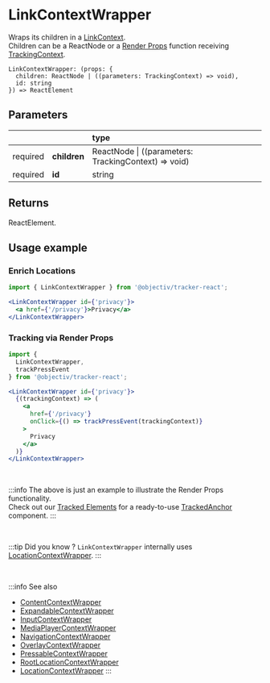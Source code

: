 # LinkContextWrapper

Wraps its children in a [LinkContext](/taxonomy/reference/location-contexts/LinkContext.md).  
Children can be a ReactNode or a [Render Props](https://reactjs.org/docs/render-props.html#using-props-other-than-render) function receiving [TrackingContext](/tracking/react/api-reference/common/providers/TrackingContext.md).

```tsx
LinkContextWrapper: (props: {
  children: ReactNode | ((parameters: TrackingContext) => void), 
  id: string
}) => ReactElement
```

## Parameters
|          |              | type                                                     |
|:--------:|:-------------|:---------------------------------------------------------|
| required | **children** | ReactNode &vert; ((parameters: TrackingContext) => void) |
| required | **id**       | string                                                   |

## Returns
ReactElement.

## Usage example

### Enrich Locations

```jsx
import { LinkContextWrapper } from '@objectiv/tracker-react';
```

```jsx
<LinkContextWrapper id={'privacy'}>
  <a href={'/privacy'}>Privacy</a>
</LinkContextWrapper>
```

### Tracking via Render Props

```jsx
import { 
  LinkContextWrapper, 
  trackPressEvent 
} from '@objectiv/tracker-react';
```

```jsx
<LinkContextWrapper id={'privacy'}>
  {(trackingContext) => (
    <a 
      href={'/privacy'} 
      onClick={() => trackPressEvent(trackingContext)}
    >
      Privacy
    </a>
  )}
</LinkContextWrapper>
```

<br />

:::info
The above is just an example to illustrate the Render Props functionality.   
Check out our [Tracked Elements](/tracking/react/api-reference/trackedElements/overview.md) for a ready-to-use [TrackedAnchor](/tracking/react/api-reference/trackedElements/TrackedAnchor.md) component.
:::

<br />

:::tip Did you know ?
`LinkContextWrapper` internally uses [LocationContextWrapper](/tracking/react/api-reference/locationWrappers/LocationContextWrapper.md).
:::

<br />

:::info See also
- [ContentContextWrapper](/tracking/react/api-reference/locationWrappers/ContentContextWrapper.md)
- [ExpandableContextWrapper](/tracking/react/api-reference/locationWrappers/ExpandableContextWrapper.md)
- [InputContextWrapper](/tracking/react/api-reference/locationWrappers/InputContextWrapper.md)
- [MediaPlayerContextWrapper](/tracking/react/api-reference/locationWrappers/MediaPlayerContextWrapper.md)
- [NavigationContextWrapper](/tracking/react/api-reference/locationWrappers/NavigationContextWrapper.md)
- [OverlayContextWrapper](/tracking/react/api-reference/locationWrappers/OverlayContextWrapper.md)
- [PressableContextWrapper](/tracking/react/api-reference/locationWrappers/PressableContextWrapper.md)
- [RootLocationContextWrapper](/tracking/react/api-reference/locationWrappers/RootLocationContextWrapper.md)
- [LocationContextWrapper](/tracking/react/api-reference/locationWrappers/LocationContextWrapper.md)
:::
